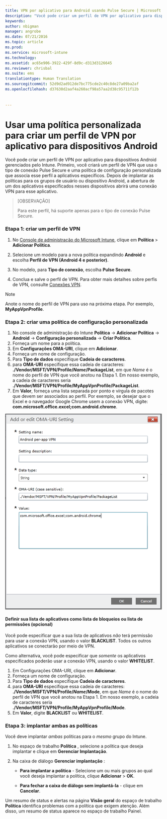 ```yaml
---
title: VPN por aplicativo para Android usando Pulse Secure | Microsoft Intune
description: "Você pode criar um perfil de VPN por aplicativo para dispositivos Android gerenciados pelo Intune."
keywords: 
author: nbigman
manager: angrobe
ms.date: 07/21/2016
ms.topic: article
ms.prod: 
ms.service: microsoft-intune
ms.technology: 
ms.assetid: ac65e906-3922-429f-8d9c-d313d3126645
ms.reviewer: chrisbal
ms.suite: ems
translationtype: Human Translation
ms.sourcegitcommit: 52d9d2ad912de7bc775cde2c40c8de27a09ba2af
ms.openlocfilehash: d37630d2aaf4a260acf98a57aa2d38c95711f12b


---
```


# Usar uma política personalizada para criar um perfil de VPN por aplicativo para dispositivos Android

Você pode criar um perfil de VPN por aplicativo para dispositivos Android gerenciados pelo Intune. Primeiro, você criará um perfil de VPN que usa o tipo de conexão Pulse Secure e uma política de configuração personalizada que associa esse perfil a aplicativos específicos. Depois de implantar as políticas para os grupos de usuário ou dispositivo Android, a abertura de um dos aplicativos especificados nesses dispositivos abrirá uma conexão VPN para esse aplicativo.

> [OBSERVAÇÃO]
> 
> Para este perfil, há suporte apenas para o tipo de conexão Pulse Secure.


### Etapa 1: criar um perfil de VPN

1. No [Console de administração do Microsoft Intune](https://manage.microsoft.com), clique em **Política** > **Adicionar Política**.
2. Selecione um modelo para a nova política expandindo **Android** e escolha **Perfil de VPN (Android 4 e posterior)**.

3. No modelo, para **Tipo de conexão**, escolha **Pulse Secure**.
4. Conclua e salve o perfil de VPN. Para obter mais detalhes sobre perfis de VPN, consulte [Conexões VPN](vpn-connections-in-microsoft-intune.md).

> [!NOTE]
Anote o nome do perfil de VPN para uso na próxima etapa. Por exemplo, **MyAppVpnProfile**.

### Etapa 2: criar uma política de configuração personalizada

   1. No console de administração do Intune **Política** -> **Adicionar Política** -> **Android** -> **Configuração personalizada** -> **Criar Política**.
   2. Forneça um nome para a política.
   3. Em **Configurações OMA-URI**, clique em **Adicionar**.
   4. Forneça um nome de configuração.
   5. Para **Tipo de dados** especifique **Cadeia de caracteres**.
   6. para **OMA-URI** especifique essa cadeia de caracteres: **./Vendor/MSFT/VPN/Profile/*Name*/PackageList**, em que *Name* é o nome do perfil de VPN que você anotou na Etapa 1. Em nosso exemplo, a cadeia de caracteres seria **./Vendor/MSFT/VPN/Profile/MyAppVpnProfile/PackageList**.
   7.   Em **Valor**, forneça uma lista separada por ponto e vírgula de pacotes que devem ser associados ao perfil.  Por exemplo, se desejar que o Excel e o navegador Google Chrome usem a conexão VPN, digite: **com.microsoft.office.excel;com.android.chrome**.


   ![Exemplo de política personalizada de VPN por aplicativo Android](..\media\android_per_app_vpn_oma_uri.png)
#### Definir sua lista de aplicativos como lista de bloqueios ou lista de permissões (opcional)
Você pode especificar que a sua lista de aplicativos *não* terá permissão para usar a conexão VPN, usando o valor **BLACKLIST**.  Todos os outros aplicativos se conectarão por meio de VPN.

Como alternativa, você pode especificar que *somente* os aplicativos especificados poderão usar a conexão VPN, usando o valor **WHITELIST**.


1.  Em Configurações OMA-URI, clique em **Adicionar**.
2.  Forneça um nome de configuração.
3.  Para **Tipo de dados** especifique **Cadeia de caracteres**.
4.  para **OMA-URI** especifique essa cadeia de caracteres: **./Vendor/MSFT/VPN/Profile/*Name*/Mode**, em que *Name* é o nome do perfil de VPN que você anotou na Etapa 1. Em nosso exemplo, a cadeia de caracteres seria **./Vendor/MSFT/VPN/Profile/MyAppVpnProfile/Mode**.
5.  Em **Valor**, digite **BLACKLIST** ou **WHITELIST**.



### Etapa 3: implantar ambas as políticas

Você deve implantar *ambas* políticas para o *mesmo* grupo do Intune.

   1.  No espaço de trabalho **Política** , selecione a política que deseja implantar e clique em **Gerenciar Implantação**.

2.  Na caixa de diálogo **Gerenciar implantação** :

    -   **Para implantar a política** - Selecione um ou mais grupos ao qual você deseja implantar a política, clique **Adicionar** &gt; **OK**.

    -   **Para fechar a caixa de diálogo sem implantá-la** - clique em **Cancelar**.

Um resumo de status e alertas na página **Visão geral** do espaço de trabalho **Política** identifica problemas com a política que exigem atenção. Além disso, um resumo de status aparece no espaço de trabalho Painel.



<!--HONumber=Aug16_HO1-->


